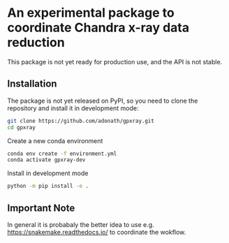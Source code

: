# An experimental package to coordinate Chandra x-ray data reduction

This package is not yet ready for production use, and the API is not stable.

## Installation

The package is not yet released on PyPI, so you need to clone the
repository and install it in development mode:

```bash
git clone https://github.com/adonath/gpxray.git
cd gpxray
```

Create a new conda environment

```bash
conda env create -f environment.yml
conda activate gpxray-dev
```

Install in development mode

```bash
python -m pip install -e .
```

## Important Note

In general it is probabaly the better idea to use e.g. https://snakemake.readthedocs.io/ to coordinate the wokflow. 
